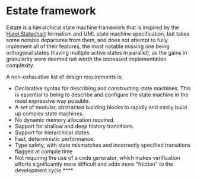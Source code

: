 # Estate framework
Estate is a hierarchical state machine framework that is inspired by the [Harel Statechart](http://www.inf.ed.ac.uk/teaching/courses/seoc/2005_2006/resources/statecharts.pdf)
formalism and UML state machine specification, but takes some notable departures from them, and does not attempt
to fully implement all of their features, the most notable missing one being orthogonal states (having multiple active states in parallel), 
as the gains in granularity were deemed not worth the increased implementation complexity.

A non-exhaustive list of design requirements is:

* Declarative syntax for describing and constructing state machines. This is essential to being to describe and configure the state machine in the most expressive way possible.
* A set of modular, abstracted building blocks to rapidly and easily build up complex state machines.
* No dynamic memory allocation required.
* Support for shallow and deep history transitions.
* Support for hierarchical states.
* Fast, deterministic performance.
* Type safety, with state mismatches and incorrectly specified transitions flagged at compile time
* Not requiring the use of a code generator, which makes verification efforts significantly more difficult and adds more "friction" to the development cycle.****